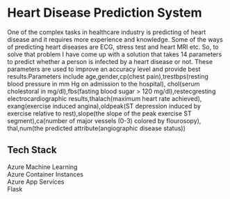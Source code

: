# Heart Disease Prediction System
One of the complex tasks in healthcare industry is predicting of heart disease and it requires more experience and knowledge. 
Some of the ways of predicting heart diseases are ECG, stress test and heart MRI etc.
So, to solve that problem I have come up with a solution that takes 14 parameters to predict whether a person is infected by a heart disease or not.
These parameters are used to improve an accuracy level and provide best results.Parameters include age,gender,cp(chest pain),trestbps(resting blood pressure in mm Hg on admission to the hospital),
chol(serum cholestoral in mg/dl),fbs(fasting blood sugar > 120 mg/dl),restecgresting electrocardiographic results,thalach(maximum heart rate achieved),
exang(exercise induced angina),oldpeak(ST depression induced by exercise relative to rest),slope(the slope of the peak exercise ST segment),ca(number of major vessels (0-3) colored by flourosopy),
thal,num(the predicted attribute(angiographic disease status))

## Tech Stack
Azure Machine Learning</br>
Azure Container Instances</br>
Azure App Services</br>
Flask
